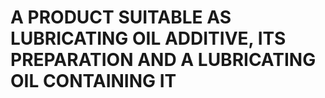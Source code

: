 # A PRODUCT SUITABLE AS LUBRICATING OIL ADDITIVE, ITS PREPARATION AND A LUBRICATING OIL CONTAINING IT